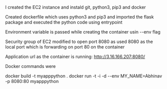 I created the EC2 instance and instald git, python3, pip3 and docker

Created dockerfile which uses python3 and pip3 and imported the flask package and executed the python code using entrypoint

Environment variable is passed while creating the container usin --env flag

Security group of EC2 modified to open port 8080 as used 8080 as the local port which is forwarding on port 80 on the container

Application url as the container is running: http://3.16.166.207:8080/

Docker commands were

docker build -t myapppython .
docker  run -t -i -d --env MY_NAME=Abhinav -p 8080:80 myapppython
